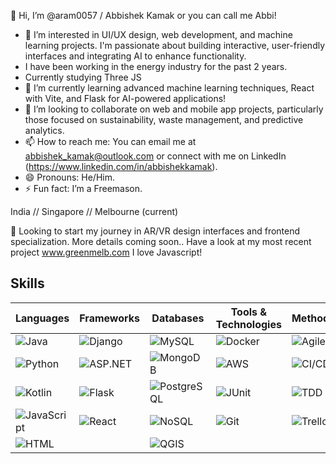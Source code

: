 👋 Hi, I’m @aram0057  / Abbishek Kamak or you can call me Abbi!               
     
- 👀 I’m interested in UI/UX design, web development, and machine learning projects. I'm passionate about building interactive, user-friendly interfaces and integrating AI to enhance functionality.
- I have been working in the energy industry for the past 2 years. 
- Currently studying Three JS
- 🌱 I’m currently learning advanced machine learning techniques, React with Vite, and Flask for AI-powered applications!  
- 💞️ I’m looking to collaborate on web and mobile app projects, particularly those focused on sustainability, waste management, and predictive analytics.  
- 📫 How to reach me: You can email me at abbishek_kamak@outlook.com  or connect with me on LinkedIn  (https://www.linkedin.com/in/abbishekkamak).
- 😄 Pronouns: He/Him.
- ⚡ Fun fact: I’m a Freemason.  
 
India // Singapore // Melbourne (current)

👀 Looking to start my journey in AR/VR design interfaces and frontend specialization. More details coming soon.. 
Have a look at my most recent project www.greenmelb.com    I love Javascript!


## Skills

| Languages             | Frameworks                     | Databases                      | Tools & Technologies                               | Methodologies                                  |
|-----------------------|--------------------------------|--------------------------------|---------------------------------------------------|------------------------------------------------|
| ![Java](https://img.shields.io/badge/Java-ED8B00?style=flat-square&logo=java&logoColor=white)   | ![Django](https://img.shields.io/badge/Django-092E20?style=flat-square&logo=django&logoColor=white) | ![MySQL](https://img.shields.io/badge/MySQL-4479A1?style=flat-square&logo=mysql&logoColor=white)      | ![Docker](https://img.shields.io/badge/Docker-2496ED?style=flat-square&logo=docker&logoColor=white) | ![Agile](https://img.shields.io/badge/Agile-<color>?style=flat-square&logo=agile&logoColor=white) |
| ![Python](https://img.shields.io/badge/Python-3776AB?style=flat-square&logo=python&logoColor=white) | ![ASP.NET](https://img.shields.io/badge/ASP.NET-5C2D91?style=flat-square&logo=asp.net&logoColor=white) | ![MongoDB](https://img.shields.io/badge/MongoDB-47A248?style=flat-square&logo=mongodb&logoColor=white) | ![AWS](https://img.shields.io/badge/AWS-FF9900?style=flat-square&logo=amazonaws&logoColor=white) | ![CI/CD](https://img.shields.io/badge/CI/CD-<color>?style=flat-square&logo=ci&logoColor=white) |
| ![Kotlin](https://img.shields.io/badge/Kotlin-7F52B1?style=flat-square&logo=kotlin&logoColor=white) | ![Flask](https://img.shields.io/badge/Flask-000000?style=flat-square&logo=flask&logoColor=white) | ![PostgreSQL](https://img.shields.io/badge/PostgreSQL-336791?style=flat-square&logo=postgresql&logoColor=white) | ![JUnit](https://img.shields.io/badge/JUnit-25A162?style=flat-square&logo=junit&logoColor=white) | ![TDD](https://img.shields.io/badge/TDD-<color>?style=flat-square&logo=tdd&logoColor=white) |
| ![JavaScript](https://img.shields.io/badge/JavaScript-F7DF1E?style=flat-square&logo=javascript&logoColor=black) |![React](https://img.shields.io/badge/React-61DAFB?style=flat-square&logo=react&logoColor=black)                     | ![NoSQL](https://img.shields.io/badge/NoSQL-<color>?style=flat-square&logo=nosql&logoColor=white)   | ![Git](https://img.shields.io/badge/Git-F05032?style=flat-square&logo=git&logoColor=white) | ![Trello](https://img.shields.io/badge/Trello-0052CC?style=flat-square&logo=trello&logoColor=white) |
| ![HTML](https://img.shields.io/badge/HTML-E34F26?style=flat-square&logo=html5&logoColor=white) |                     | ![QGIS](https://img.shields.io/badge/QGIS-5B9B93?style=flat-square&logo=qgis&logoColor=white) | | |




<!---
aram0057/aram0057 is a ✨ special ✨ repository because its `README.md` (this file) appears on your GitHub profile.
You can click the Preview link to take a look at you changes.
--->
